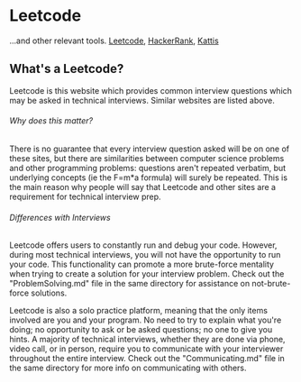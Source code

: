 # Leetcode
...and other relevant tools.
[Leetcode](https://leetcode.com/), [HackerRank](https://www.hackerrank.com/), [Kattis](https://open.kattis.com/)

## What's a Leetcode?
Leetcode is this website which provides common interview questions which may be asked in technical interviews. Similar websites are listed above.

###### Why does this matter?
There is no guarantee that every interview question asked will be on one of these sites,
but there are similarities between computer science problems and other programming problems:
questions aren't repeated verbatim, but underlying concepts (ie the F=m*a formula) will surely be repeated.
This is the main reason why people will say that Leetcode and other sites are a requirement for technical interview prep.

###### Differences with Interviews
Leetcode offers users to constantly run and debug your code.
However, during most technical interviews, you will not have the opportunity to run your code.
This functionality can promote a more brute-force mentality when trying to create a solution for your interview problem.
Check out the "ProblemSolving.md" file in the same directory for assistance on not-brute-force solutions.

Leetcode is also a solo practice platform, meaning that the only items involved are you and your program.
No need to try to explain what you're doing; no opportunity to ask or be asked questions; no one to give you hints.
A majority of technical interviews, whether they are done via phone, video call, or in person, require you to communicate with your interviewer throughout the entire interview.
Check out the "Communicating.md" file in the same directory for more info on communicating with others.
